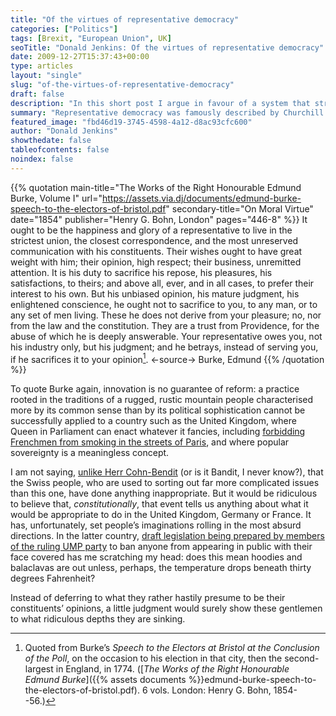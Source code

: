 ```yaml
---
title: "Of the virtues of representative democracy"
categories: ["Politics"]
tags: [Brexit, "European Union", UK]
seoTitle: "Donald Jenkins: Of the virtues of representative democracy"
date: 2009-12-27T15:37:43+00:00
type: articles
layout: "single"
slug: "of-the-virtues-of-representative-democracy"
draft: false
description: "In this short post I argue in favour of a system that strikes a balance between the danger of bad governance posed by populism and the obvious drawbacks of dictatorship."
summary: "Representative democracy was famously described by Churchill as the best of a worse set of choices. In this short post I argue in favour of a system that strikes a balance between the danger of bad governance posed by populism and the obvious drawbacks of dictatorship."
featured_image: "fbd46d19-3745-4598-4a12-d8ac93cfc600"
author: "Donald Jenkins"
showthedate: false
tableofcontents: false
noindex: false
---
```


{{% quotation main-title="The Works of the Right Honourable Edmund Burke, Volume I" url="https://assets.via.dj/documents/edmund-burke-speech-to-the-electors-of-bristol.pdf" secondary-title="On Moral Virtue" date="1854" publisher="Henry G. Bohn, London" pages="446-8" %}}
It ought to be the happiness and glory of a representative to live in the strictest union, the closest correspondence, and the most unreserved communication with his constituents. Their wishes ought to have great weight with him; their opinion, high respect; their business, unremitted attention. It is his duty to sacrifice his repose, his pleasures, his satisfactions, to theirs; and above all, ever, and in all cases, to prefer their interest to his own. But his unbiased opinion, his mature judgment, his enlightened conscience, he ought not to sacrifice to you, to any man, or to any set of men living. These he does not derive from your pleasure; no, nor from the law and the constitution. They are a trust from Providence, for the abuse of which he is deeply answerable. Your representative owes you, not his industry only, but his judgment; and he betrays, instead of serving you, if he sacrifices it to your opinion[^1].
<-source->
Burke, Edmund
{{% /quotation %}}

To quote Burke again, innovation is no guarantee of reform: a practice rooted in the traditions of a rugged, rustic mountain people characterised more by its common sense than by its political sophistication cannot be successfully applied to a country such as the United Kingdom, where Queen in Parliament can enact whatever it fancies, including [forbidding Frenchmen from smoking in the streets of Paris](https://www.google.com/search?hl=en&client=safari&rls=en&as_q=+Parliament+smoking-in-the-streets-of-Paris&as_epq=Ivor+Jennings+&as_oq=&as_eq=&num=10&lr=lang_en&as_filetype=&ft=i&as_sitesearch=&as_qdr=all&as_rights=&as_occt=any&cr=&as_nlo=&as_nhi=&safe=off), and where popular sovereignty is a meaningless concept.

I am not saying, [unlike Herr Cohn-Bendit](https://www.letemps.ch/Page/Uuid/f8f4a4ea-dec3-11de-801c-518ea5779929/Cohn-Bendit_Les_Suisses_doivent_revoter) (or is it Bandit, I never know?), that the Swiss people, who are used to sorting out far more complicated issues than this one, have done anything inappropriate. But it would be ridiculous to believe that, _constitutionally_, that event tells us anything about what it would be appropriate to do in the United Kingdom, Germany or France. It has, unfortunately, set people’s imaginations rolling in the most absurd directions. In the latter country, [draft legislation being prepared by members of the ruling UMP party](https://www.google.com/search?client=safari&rls=en&q=cop%C3%A9+loi+burqa&ie=UTF-8&oe=UTF-8) to ban anyone from appearing in public with their face covered has me scratching my head: does this mean hoodies and balaclavas are out unless, perhaps, the temperature drops beneath thirty degrees Fahrenheit?

Instead of deferring to what they rather hastily presume to be their constituents’ opinions, a little judgment would surely show these gentlemen to what ridiculous depths they are sinking.

[^1]: Quoted from Burke’s _Speech to the Electors at Bristol at the Conclusion of the Poll_, on the occasion to his election in that city, then the second-largest in England, in 1774. ([_The Works of the Right Honourable Edmund Burke_]({{% assets documents %}}edmund-burke-speech-to-the-electors-of-bristol.pdf). 6 vols. London: Henry G. Bohn, 1854--56.)
